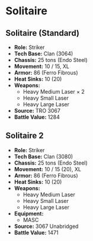 # Solitaire
## Solitaire (Standard)
- **Role:** Striker
- **Tech Base:** Clan (3064)
- **Chassis:** 25 tons (Endo Steel)
- **Movement:** 10 / 15, XL
- **Armor:** 86 (Ferro Fibrous)
- **Heat Sinks:** 10 (20)
- **Weapons:**
  - Heavy Medium Laser × 2
  - Heavy Small Laser
  - Heavy Large Laser
- **Source:** TRO 3067
- **Battle Value:** 1284

## Solitaire 2
- **Role:** Striker
- **Tech Base:** Clan (3080)
- **Chassis:** 25 tons (Endo Steel)
- **Movement:** 10 / 15 (20), XL
- **Armor:** 86 (Ferro Fibrous)
- **Heat Sinks:** 10 (20)
- **Weapons:**
  - Heavy Medium Laser
  - Heavy Small Laser
  - Heavy Large Laser
- **Equipment:**
  - MASC
- **Source:** 3067 Unabridged
- **Battle Value:** 1471

